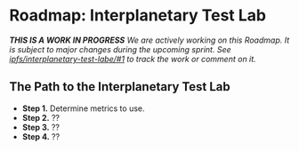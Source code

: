 Roadmap: Interplanetary Test Lab
======

_**THIS IS A WORK IN PROGRESS** We are actively working on this Roadmap. It is subject to major changes during the upcoming sprint. See [ipfs/interplanetary-test-labe/#1](https://github.com/ipfs/test-lab/issues/1) to track the work or comment on it._

## The Path to the Interplanetary Test Lab

* **Step 1.** Determine metrics to use.
* **Step 2.** ??
* **Step 3.** ??
* **Step 4.** ??
